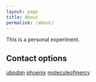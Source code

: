 ```yaml
---
layout: page
title: About
permalink: /about/
---
```


This is a personal experiment.

## Contact options

[ubpdqn](mailto:iramenn@gmail.com)
[phoenix](mailto:risingape.fallenangel@gmail.com)
[moleculeofmercy](moleculeofmercy@protonmail.com)
